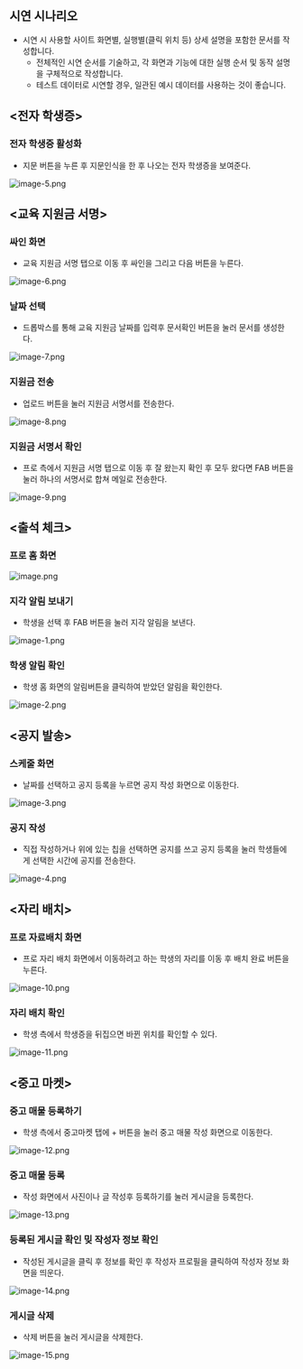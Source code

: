 ## 시연 시나리오

- 시연 시 사용할 사이트 화면별, 실행별(클릭 위치 등) 상세 설명을 포함한 문서를 작성합니다.
  - 전체적인 시연 순서를 기술하고, 각 화면과 기능에 대한 실행 순서 및 동작 설명을 구체적으로 작성합니다.
  - 테스트 데이터로 시연할 경우, 일관된 예시 데이터를 사용하는 것이 좋습니다.

## <전자 학생증>

### 전자 학생증 활성화 

  - 지문 버튼을 누른 후 지문인식을 한 후 나오는 전자 학생증을 보여준다.

![image-5.png](./image-5.png)



## <교육 지원금 서명>

### 싸인 화면

  - 교육 지원금 서명 탭으로 이동 후 싸인을 그리고 다음 버튼을 누른다.

![image-6.png](./image-6.png)

### 날짜 선택

  - 드롭박스를 통해 교육 지원금 날짜를 입력후 문서확인 버튼을 눌러 문서를 생성한다.

![image-7.png](./image-7.png)

### 지원금 전송

  - 업로드 버튼을 눌러 지원금 서명서를 전송한다.

![image-8.png](./image-8.png)

### 지원금 서명서 확인

  - 프로 측에서 지원금 서명 탭으로 이동 후 잘 왔는지 확인 후 모두 왔다면 FAB 버튼을 눌러 하나의 서명서로 합쳐 메일로 전송한다.


![image-9.png](./image-9.png)


## <출석 체크>

### 프로 홈 화면
![image.png](./image.png)

### 지각 알림 보내기

  - 학생을 선택 후 FAB 버튼을 눌러 지각 알림을 보낸다.


![image-1.png](./image-1.png)

### 학생 알림 확인

  - 학생 홈 화면의 알림버튼을 클릭하여 받았던 알림을 확인한다. 

![image-2.png](./image-2.png)


## <공지 발송>

### 스케줄 화면

 - 날짜를 선택하고 공지 등록을 누르면 공지 작성 화면으로 이동한다.

![image-3.png](./image-3.png)

### 공지 작성

 - 직접 작성하거나 위에 있는 칩을 선택하면 공지를 쓰고 공지 등록을 눌러 학생들에게 선택한 시간에 공지를 전송한다.

 ![image-4.png](./image-4.png)


## <자리 배치>

### 프로 자료배치  화면 

 - 프로 자리 배치 화면에서 이동하려고 하는 학생의 자리를 이동 후 배치 완료 버튼을 누른다.

![image-10.png](./image-10.png)

### 자리 배치 확인

 - 학생 측에서 학생증을 뒤집으면 바뀐 위치를 확인할 수 있다.

![image-11.png](./image-11.png)

## <중고 마켓>

### 중고 매물 등록하기

  - 학생 측에서 중고마켓 탭에 + 버튼을 눌러 중고 매물 작성 화면으로 이동한다.

![image-12.png](./image-12.png)

### 중고 매물 등록

 - 작성 화면에서 사진이나 글 작성후 등록하기를 눌러 게시글을 등록한다.

 ![image-13.png](./image-13.png)


### 등록된 게시글 확인 밎 작성자 정보 확인

  - 작성된 게시글을 클릭 후 정보를 확인 후 작성자 프로필을 클릭하여 작성자 정보 화면을 띄운다.

  ![image-14.png](./image-14.png)


### 게시글 삭제
  - 삭제 버튼을 눌러 게시글을 삭제한다.

![image-15.png](./image-15.png)
